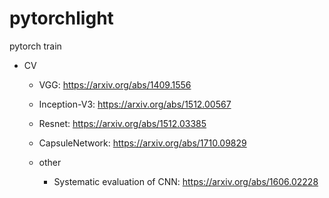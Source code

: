 # pytorchlight

pytorch train




- CV
  - VGG: https://arxiv.org/abs/1409.1556
  - Inception-V3: https://arxiv.org/abs/1512.00567
  - Resnet: https://arxiv.org/abs/1512.03385
  - CapsuleNetwork: https://arxiv.org/abs/1710.09829

  - other
    - Systematic evaluation of CNN: https://arxiv.org/abs/1606.02228